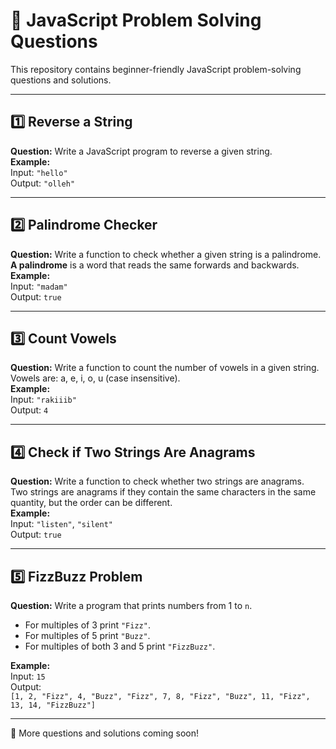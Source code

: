 # 📘 JavaScript Problem Solving Questions

This repository contains beginner-friendly JavaScript problem-solving questions and solutions.

---

## 1️⃣ Reverse a String
**Question:** Write a JavaScript program to reverse a given string.  
**Example:**  
Input: `"hello"`  
Output: `"olleh"`

---

## 2️⃣ Palindrome Checker
**Question:** Write a function to check whether a given string is a palindrome.  
**A palindrome** is a word that reads the same forwards and backwards.  
**Example:**  
Input: `"madam"`  
Output: `true`

---

## 3️⃣ Count Vowels
**Question:** Write a function to count the number of vowels in a given string.  
Vowels are: a, e, i, o, u (case insensitive).  
**Example:**  
Input: `"rakiiib"`  
Output: `4`

---

## 4️⃣ Check if Two Strings Are Anagrams
**Question:** Write a function to check whether two strings are anagrams.  
Two strings are anagrams if they contain the same characters in the same quantity, but the order can be different.  
**Example:**  
Input: `"listen"`, `"silent"`  
Output: `true`

---

## 5️⃣ FizzBuzz Problem
**Question:** Write a program that prints numbers from 1 to `n`.  
- For multiples of 3 print `"Fizz"`.  
- For multiples of 5 print `"Buzz"`.  
- For multiples of both 3 and 5 print `"FizzBuzz"`.  

**Example:**  
Input: `15`  
Output:  
`[1, 2, "Fizz", 4, "Buzz", "Fizz", 7, 8, "Fizz", "Buzz", 11, "Fizz", 13, 14, "FizzBuzz"]`

---

📌 More questions and solutions coming soon!
